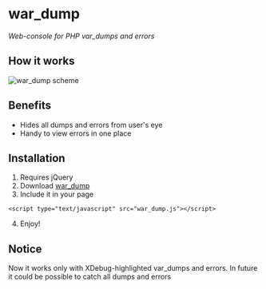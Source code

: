 # war_dump

*Web-console for PHP var_dumps and errors*

## How it works

![war_dump scheme](https://raw.github.com/ptrofimov/war_dump/master/images/scheme.png)

## Benefits

* Hides all dumps and errors from user's eye
* Handy to view errors in one place

## Installation

1. Requires jQuery
2. Download [war_dump](https://raw.github.com/ptrofimov/war_dump/master/war_dump.js)
3. Include it in your page
```
<script type="text/javascript" src="war_dump.js"></script>
```
4. Enjoy!

## Notice

Now it works only with XDebug-highlighted var_dumps and errors.
In future it could be possible to catch all dumps and errors